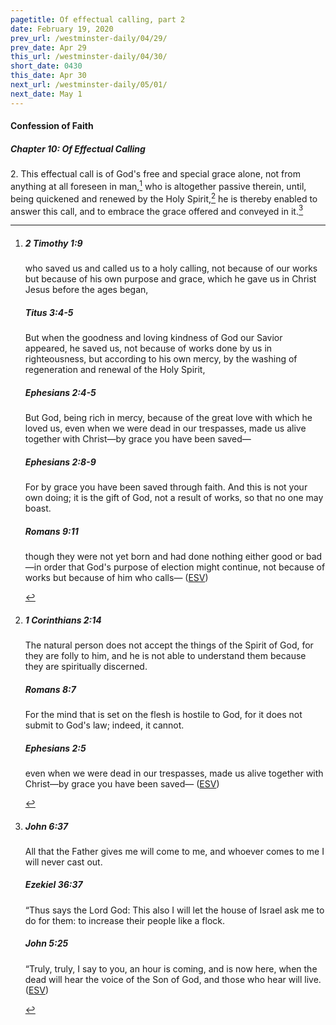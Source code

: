 ```yaml
---
pagetitle: Of effectual calling, part 2
date: February 19, 2020
prev_url: /westminster-daily/04/29/
prev_date: Apr 29
this_url: /westminster-daily/04/30/
short_date: 0430
this_date: Apr 30
next_url: /westminster-daily/05/01/
next_date: May 1
---
```


#### Confession of Faith

##### Chapter 10: Of Effectual Calling

2\. This effectual call is of God's free and special grace alone, not from anything at all foreseen in man,[^fnref:wcf1] who is altogether passive therein, until, being quickened and renewed by the Holy Spirit,[^fnref:wcf2] he is thereby enabled to answer this call, and to embrace the grace offered and conveyed in it.[^fnref:wcf3]

[^fnref:wcf1]: <div class="esv"><h5>2 Timothy 1:9</h5> <div class="esv-text"><p id="p55001009.01-1">who saved us and called us to a holy calling, not because of our works but because of his own purpose and grace, which he gave us in Christ Jesus before the ages began,</p> </div><h5>Titus 3:4-5</h5> <div class="esv-text"><p id="p56003004.01-2">But when the goodness and loving kindness of God our Savior appeared, he saved us, not because of works done by us in righteousness, but according to his own mercy, by the washing of regeneration and renewal of the Holy Spirit,</p> </div><h5>Ephesians 2:4-5</h5> <div class="esv-text"><p id="p49002004.01-3">But God, being rich in mercy, because of the great love with which he loved us, even when we were dead in our trespasses, made us alive together with Christ&#8212;by grace you have been saved&#8212;</p> </div><h5>Ephesians 2:8-9</h5> <div class="esv-text"><p id="p49002008.01-4">For by grace you have been saved through faith. And this is not your own doing; it is the gift of God, not a result of works, so that no one may boast.</p> </div><h5>Romans 9:11</h5> <div class="esv-text"><p id="p45009011.01-5">though they were not yet born and had done nothing either good or bad&#8212;in order that God's purpose of election might continue, not because of works but because of him who calls&#8212;  (<a href="http://www.esv.org" class="copyright">ESV</a>)</p> </div> </div>

[^fnref:wcf2]: <div class="esv"><h5>1 Corinthians 2:14</h5> <div class="esv-text"><p id="p46002014.01-1">The natural person does not accept the things of the Spirit of God, for they are folly to him, and he is not able to understand them because they are spiritually discerned.</p> </div><h5>Romans 8:7</h5> <div class="esv-text"><p id="p45008007.01-2">For the mind that is set on the flesh is hostile to God, for it does not submit to God's law; indeed, it cannot.</p> </div><h5>Ephesians 2:5</h5> <div class="esv-text"><p id="p49002005.01-3">even when we were dead in our trespasses, made us alive together with Christ&#8212;by grace you have been saved&#8212;  (<a href="http://www.esv.org" class="copyright">ESV</a>)</p> </div> </div>

[^fnref:wcf3]: <div class="esv"><h5>John 6:37</h5> <div class="esv-text"><p id="p43006037.01-1"><span class="woc">All that the Father gives me will come to me, and whoever comes to me I will never cast out.</span></p> </div><h5>Ezekiel 36:37</h5> <div class="esv-text"><p id="p26036037.01-2">&#8220;Thus says the Lord <span class="small-caps">God</span>: This also I will let the house of Israel ask me to do for them: to increase their people like a flock.</p> </div><h5>John 5:25</h5> <div class="esv-text"><p id="p43005025.01-3"><span class="woc">&#8220;Truly, truly, I say to you, an hour is coming, and is now here, when the dead will hear the voice of the Son of God, and those who hear will live.</span>  (<a href="http://www.esv.org" class="copyright">ESV</a>)</p> </div> </div>

